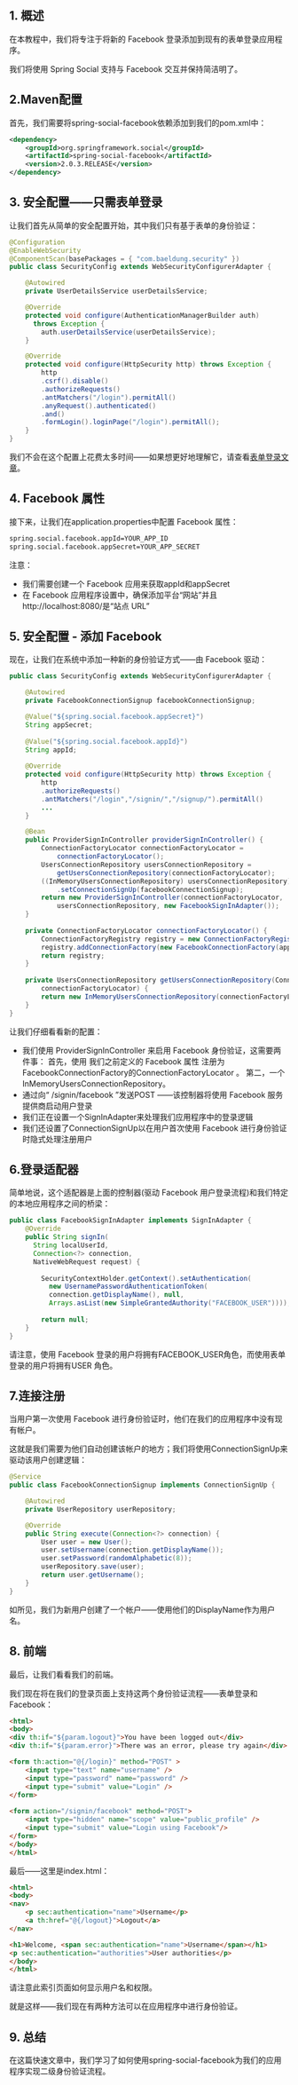 ## 1. 概述

在本教程中，我们将专注于将新的 Facebook 登录添加到现有的表单登录应用程序。

我们将使用 Spring Social 支持与 Facebook 交互并保持简洁明了。

## 2.Maven配置

首先，我们需要将spring-social-facebook依赖添加到我们的pom.xml中：

```xml
<dependency>
    <groupId>org.springframework.social</groupId>
    <artifactId>spring-social-facebook</artifactId>
    <version>2.0.3.RELEASE</version>
</dependency>
```

## 3. 安全配置——只需表单登录

让我们首先从简单的安全配置开始，其中我们只有基于表单的身份验证：

```java
@Configuration
@EnableWebSecurity
@ComponentScan(basePackages = { "com.baeldung.security" })
public class SecurityConfig extends WebSecurityConfigurerAdapter {

    @Autowired
    private UserDetailsService userDetailsService;

    @Override
    protected void configure(AuthenticationManagerBuilder auth) 
      throws Exception {
        auth.userDetailsService(userDetailsService);
    }

    @Override
    protected void configure(HttpSecurity http) throws Exception {
        http
        .csrf().disable()
        .authorizeRequests()
        .antMatchers("/login").permitAll()
        .anyRequest().authenticated()
        .and()
        .formLogin().loginPage("/login").permitAll();
    } 
}
```

我们不会在这个配置上花费太多时间——如果想更好地理解它，请查看[表单登录文章](https://www.baeldung.com/spring-security-login)。

## 4. Facebook 属性

接下来，让我们在application.properties中配置 Facebook 属性：

```bash
spring.social.facebook.appId=YOUR_APP_ID
spring.social.facebook.appSecret=YOUR_APP_SECRET
```

注意：

-   我们需要创建一个 Facebook 应用来获取appId和appSecret
-   在 Facebook 应用程序设置中，确保添加平台“网站”并且http://localhost:8080/是“站点 URL”

## 5. 安全配置 - 添加 Facebook

现在，让我们在系统中添加一种新的身份验证方式——由 Facebook 驱动：

```java
public class SecurityConfig extends WebSecurityConfigurerAdapter {

    @Autowired
    private FacebookConnectionSignup facebookConnectionSignup;

    @Value("${spring.social.facebook.appSecret}")
    String appSecret;
    
    @Value("${spring.social.facebook.appId}")
    String appId;
    
    @Override
    protected void configure(HttpSecurity http) throws Exception {
        http
        .authorizeRequests()
        .antMatchers("/login","/signin/","/signup/").permitAll()
        ...
    } 

    @Bean
    public ProviderSignInController providerSignInController() {
        ConnectionFactoryLocator connectionFactoryLocator = 
            connectionFactoryLocator();
        UsersConnectionRepository usersConnectionRepository = 
            getUsersConnectionRepository(connectionFactoryLocator);
        ((InMemoryUsersConnectionRepository) usersConnectionRepository)
            .setConnectionSignUp(facebookConnectionSignup);
        return new ProviderSignInController(connectionFactoryLocator, 
            usersConnectionRepository, new FacebookSignInAdapter());
    }
    
    private ConnectionFactoryLocator connectionFactoryLocator() {
        ConnectionFactoryRegistry registry = new ConnectionFactoryRegistry();
        registry.addConnectionFactory(new FacebookConnectionFactory(appId, appSecret));
        return registry;
    }
    
    private UsersConnectionRepository getUsersConnectionRepository(ConnectionFactoryLocator 
        connectionFactoryLocator) {
        return new InMemoryUsersConnectionRepository(connectionFactoryLocator);
    }
}
```

让我们仔细看看新的配置：

-   我们使用 ProviderSignInController 来启用 Facebook 身份验证，这需要两件事：
    首先，使用 我们之前定义的 Facebook 属性 注册为 FacebookConnectionFactory的ConnectionFactoryLocator 。 第二，一个 InMemoryUsersConnectionRepository。
-   通过向“ /signin/facebook ”发送POST ——该控制器将使用 Facebook 服务提供商启动用户登录
-   我们正在设置一个SignInAdapter来处理我们应用程序中的登录逻辑
-   我们还设置了ConnectionSignUp以在用户首次使用 Facebook 进行身份验证时隐式处理注册用户

## 6.登录适配器

简单地说，这个适配器是上面的控制器(驱动 Facebook 用户登录流程)和我们特定的本地应用程序之间的桥梁：

```java
public class FacebookSignInAdapter implements SignInAdapter {
    @Override
    public String signIn(
      String localUserId, 
      Connection<?> connection, 
      NativeWebRequest request) {
        
        SecurityContextHolder.getContext().setAuthentication(
          new UsernamePasswordAuthenticationToken(
          connection.getDisplayName(), null, 
          Arrays.asList(new SimpleGrantedAuthority("FACEBOOK_USER"))));
        
        return null;
    }
}
```

请注意，使用 Facebook 登录的用户将拥有FACEBOOK_USER角色，而使用表单登录的用户将拥有USER 角色。


## 7.连接注册

当用户第一次使用 Facebook 进行身份验证时，他们在我们的应用程序中没有现有帐户。

这就是我们需要为他们自动创建该帐户的地方；我们将使用ConnectionSignUp来驱动该用户创建逻辑：

```java
@Service
public class FacebookConnectionSignup implements ConnectionSignUp {

    @Autowired
    private UserRepository userRepository;

    @Override
    public String execute(Connection<?> connection) {
        User user = new User();
        user.setUsername(connection.getDisplayName());
        user.setPassword(randomAlphabetic(8));
        userRepository.save(user);
        return user.getUsername();
    }
}
```

如所见，我们为新用户创建了一个帐户——使用他们的DisplayName作为用户名。

## 8. 前端

最后，让我们看看我们的前端。

我们现在将在我们的登录页面上支持这两个身份验证流程——表单登录和 Facebook：

```html
<html>
<body>
<div th:if="${param.logout}">You have been logged out</div>
<div th:if="${param.error}">There was an error, please try again</div>

<form th:action="@{/login}" method="POST" >
    <input type="text" name="username" />
    <input type="password" name="password" />
    <input type="submit" value="Login" />
</form>
	
<form action="/signin/facebook" method="POST">
    <input type="hidden" name="scope" value="public_profile" />
    <input type="submit" value="Login using Facebook"/>
</form>
</body>
</html>
```

最后——这里是index.html：

```html
<html>
<body>
<nav>
    <p sec:authentication="name">Username</p>      
    <a th:href="@{/logout}">Logout</a>                     
</nav>

<h1>Welcome, <span sec:authentication="name">Username</span></h1>
<p sec:authentication="authorities">User authorities</p>
</body>
</html>
```

请注意此索引页面如何显示用户名和权限。

就是这样——我们现在有两种方法可以在应用程序中进行身份验证。

## 9. 总结

在这篇快速文章中，我们学习了如何使用spring-social-facebook为我们的应用程序实现二级身份验证流程。